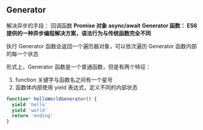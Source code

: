 ## Generator

解决异步的手段：
回调函数
**Promise 对象**
**async/await**
**Generator 函数： ES6 提供的一种异步编程解决方案，语法行为与传统函数完全不同**

执行 Generator 函数会返回一个遍历器对象，可以依次遍历 Generator 函数内部的每一个状态

形式上，Generator 函数是一个普通函数，但是有两个特征：

1. function 关键字与函数名之间有一个星号
2. 函数体内部使用 yield 表达式，定义不同的内部状态

```js
function* helloWorldGenerator() {
  yield 'hello'
  yield 'world'
  return 'ending'
}
```
